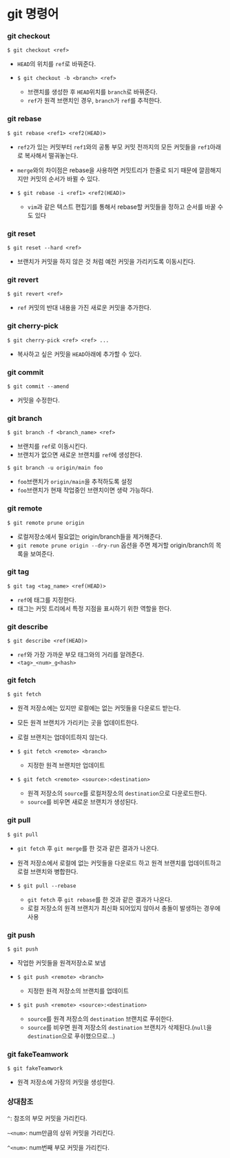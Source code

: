 # git 명령어



### git checkout

```
$ git checkout <ref>
```

- `HEAD`의 위치를 `ref`로 바꿔준다.

- ```
  $ git checkout -b <branch> <ref>
  ```

  - 브랜치를 생성한 후 `HEAD`위치를 `branch`로 바꿔준다.
  - `ref`가 원격 브랜치인 경우, `branch`가 `ref`를 추적한다.



### git rebase

```
$ git rebase <ref1> <ref2(HEAD)>
```

- `ref2`가 있는 커밋부터 `ref1`와의 공통 부모 커밋 전까지의 모든 커밋들을 `ref1`아래로 복사해서 떨궈놓는다.

- `merge`와의 차이점은 rebase을 사용하면 커밋트리가 한줄로 되기 때문에 깔끔해지지만 커밋의 순서가 바뀔 수 있다.

- ```
  $ git rebase -i <ref1> <ref2(HEAD)>
  ```

  - `vim`과 같은 텍스트 편집기를 통해서 rebase할 커밋들을 정하고 순서를 바꿀 수도 있다



### git reset

```
$ git reset --hard <ref>
```

- 브랜치가 커밋을 하지 않은 것 처럼 예전 커밋을 가리키도록 이동시킨다.



### git revert

```
$ git revert <ref>
```

- `ref` 커밋의 반대 내용을 가진 새로운 커밋을 추가한다.



### git cherry-pick

```
$ git cherry-pick <ref> <ref> ...
```

- 복사하고 싶은 커밋을 `HEAD`아래에 추가할 수 있다.



### git commit

```
$ git commit --amend
```

- 커밋을 수정한다.



### git branch

```
$ git branch -f <branch_name> <ref>
```

- 브랜치를 `ref`로 이동시킨다.
- 브랜치가 없으면 새로운 브랜치를 `ref`에 생성한다.

```
$ git branch -u origin/main foo
```

- `foo`브랜치가 `origin/main`을 추적하도록 설정
- `foo`브랜치가 현재 작업중인 브랜치이면 생략 가능하다.



### git remote

```
$ git remote prune origin
```

- 로컬저장소에서 필요없는 origin/branch들을 제거해준다.
- `git remote prune origin --dry-run` 옵션을 주면 제거할 origin/branch의 목록을 보여준다.



### git tag

```
$ git tag <tag_name> <ref(HEAD)>
```

- `ref`에 태그를 지정한다.
- 태그는 커밋 트리에서 특정 지점을 표시하기 위한 역할을 한다.



### git describe

```
$ git describe <ref(HEAD)>
```

- `ref`와 가장 가까운 부모 태그와의 거리를 알려준다.
- `<tag>_<num>_g<hash>`



### git fetch

```
$ git fetch 
```

- 원격 저장소에는 있지만 로컬에는 없는 커밋들을 다운로드 받는다.

- 모든 원격 브랜치가 가리키는 곳을 업데이트한다.

- 로컬 브랜치는 업데이트하지 않는다.

- ```
  $ git fetch <remote> <branch>
  ```

  - 지정한 원격 브랜치만 업데이트

- ```
  $ git fetch <remote> <source>:<destination>
  ```

  - 원격 저장소의 `source`를 로컬저장소의 `destination`으로 다운로드한다.
  - `source`를 비우면 새로운 브랜치가 생성된다.



### git pull

```
$ git pull 
```

- `git fetch` 후 `git merge`를 한 것과 같은 결과가 나온다.

- 원격 저장소에서 로컬에 없는 커밋들을 다운로드 하고 원격 브랜치를 업데이트하고 로컬 브랜치와 병합한다.

- ```
  $ git pull --rebase
  ```

  - `git fetch` 후 `git rebase`를 한 것과 같은 결과가 나온다.
  - 로컬 저장소의 원격 브랜치가 최신화 되어있지 않아서 충돌이 발생하는 경우에 사용



### git push

```
$ git push
```

- 작업한 커밋들을 원격저장소로 보냄

- ```
  $ git push <remote> <branch>
  ```

  - 지정한 원격 저장소의 브랜치를 업데이트

- ```
  $ git push <remote> <source>:<destination>
  ```

  - `source`를 원격 저장소의 `destination` 브랜치로 푸쉬한다.
  - `source`를 비우면 원격 저장소의 `destination` 브랜치가 삭제된다.(`null`을 `destination`으로 푸쉬했으므로...)



### git fakeTeamwork

```
$ git fakeTeamwork
```

- 원격 저장소에 가장의 커밋을 생성한다.







### 상대참조

`^`: 참조의 부모 커밋을 가리킨다.

`~<num>`: num만큼의 상위 커밋을 가리킨다.

`^<num>`: num번째 부모 커밋을 가리킨다.

